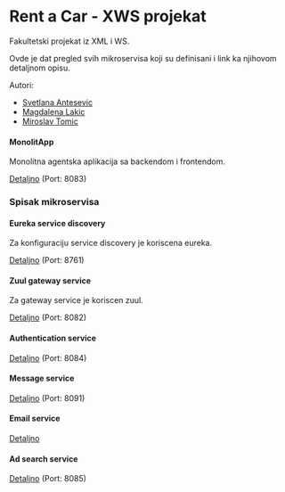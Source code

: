 # Rent a Car - XWS projekat
Fakultetski projekat iz XML i WS.

Ovde je dat pregled svih mikroservisa koji su definisani i link ka njihovom detaljnom opisu.

Autori:
* [Svetlana Antesevic](https://github.com/SvetlanaAnt)
* [Magdalena Lakic](https://github.com/magdalenalakic)
* [Miroslav Tomic](https://github.com/tmiroslav97)

#### MonolitApp
Monolitna agentska aplikacija sa backendom i frontendom.

[Detaljno](MonolitApp/README.md)
(Port: 8083)

### Spisak mikroservisa

#### Eureka service discovery
Za konfiguraciju service discovery je koriscena eureka.

[Detaljno](eureka/README.md)
(Port: 8761)

#### Zuul gateway service
Za gateway service je koriscen zuul.

[Detaljno](zuul/README.md)
(Port: 8082)

#### Authentication service

[Detaljno](Services/authentication-service/README.md)
(Port: 8084)

#### Message service

[Detaljno](Services/message-service/README.md)
(Port: 8091)

#### Email service

[Detaljno](Services/email-service/README.md)

#### Ad search service
[Detaljno](Services/ad-search-service/README.md)
(Port: 8085)